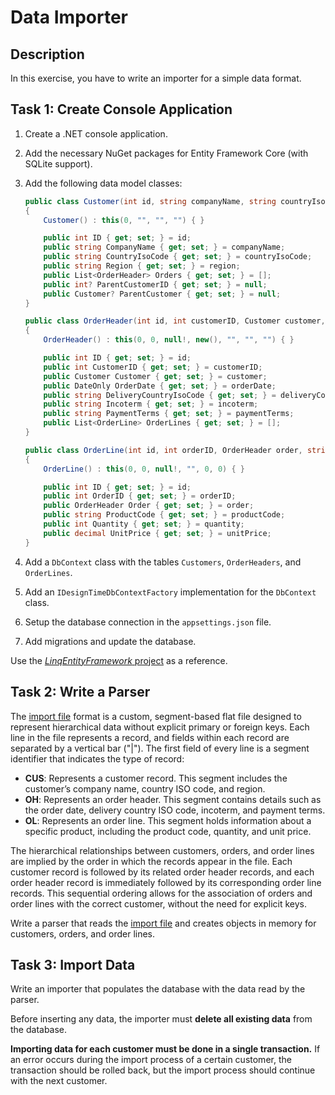 # Data Importer

## Description

In this exercise, you have to write an importer for a simple data format.

## Task 1: Create Console Application

1. Create a .NET console application.
2. Add the necessary NuGet packages for Entity Framework Core (with SQLite support).
3. Add the following data model classes:

    ```csharp
    public class Customer(int id, string companyName, string countryIsoCode, string region)
    {
        Customer() : this(0, "", "", "") { }

        public int ID { get; set; } = id;
        public string CompanyName { get; set; } = companyName;
        public string CountryIsoCode { get; set; } = countryIsoCode;
        public string Region { get; set; } = region;
        public List<OrderHeader> Orders { get; set; } = [];
        public int? ParentCustomerID { get; set; } = null;
        public Customer? ParentCustomer { get; set; } = null;
    }

    public class OrderHeader(int id, int customerID, Customer customer, DateOnly orderDate, string deliveryCountryIsoCode, string incoterm, string paymentTerms)
    {
        OrderHeader() : this(0, 0, null!, new(), "", "", "") { }

        public int ID { get; set; } = id;
        public int CustomerID { get; set; } = customerID;
        public Customer Customer { get; set; } = customer;
        public DateOnly OrderDate { get; set; } = orderDate;
        public string DeliveryCountryIsoCode { get; set; } = deliveryCountryIsoCode;
        public string Incoterm { get; set; } = incoterm;
        public string PaymentTerms { get; set; } = paymentTerms;
        public List<OrderLine> OrderLines { get; set; } = [];
    }

    public class OrderLine(int id, int orderID, OrderHeader order, string productCode, int quantity, decimal unitPrice)
    {
        OrderLine() : this(0, 0, null!, "", 0, 0) { }

        public int ID { get; set; } = id;
        public int OrderID { get; set; } = orderID;
        public OrderHeader Order { get; set; } = order;
        public string ProductCode { get; set; } = productCode;
        public int Quantity { get; set; } = quantity;
        public decimal UnitPrice { get; set; } = unitPrice;
    }
    ```

4. Add a `DbContext` class with the tables `Customers`, `OrderHeaders`, and `OrderLines`.
5. Add an `IDesignTimeDbContextFactory` implementation for the `DbContext` class.
6. Setup the database connection in the `appsettings.json` file.
7. Add migrations and update the database.

Use the [_LinqEntityFramework_ project](https://github.com/rstropek/htl-2024-25-4AHIF/tree/main/homeworks/LinqEntityFramework) as a reference.

## Task 2: Write a Parser

The [import file](./data.txt) format is a custom, segment-based flat file designed to represent hierarchical data without explicit primary or foreign keys. Each line in the file represents a record, and fields within each record are separated by a vertical bar ("|"). The first field of every line is a segment identifier that indicates the type of record:

- **CUS**: Represents a customer record. This segment includes the customer’s company name, country ISO code, and region.
- **OH**: Represents an order header. This segment contains details such as the order date, delivery country ISO code, incoterm, and payment terms.
- **OL**: Represents an order line. This segment holds information about a specific product, including the product code, quantity, and unit price.

The hierarchical relationships between customers, orders, and order lines are implied by the order in which the records appear in the file. Each customer record is followed by its related order header records, and each order header record is immediately followed by its corresponding order line records. This sequential ordering allows for the association of orders and order lines with the correct customer, without the need for explicit keys.

Write a parser that reads the [import file](./data.txt) and creates objects in memory for customers, orders, and order lines.

## Task 3: Import Data

Write an importer that populates the database with the data read by the parser.

Before inserting any data, the importer must **delete all existing data** from the database.

**Importing data for each customer must be done in a single transaction.** If an error occurs during the import process of a certain customer, the transaction should be rolled back, but the import process should continue with the next customer.
